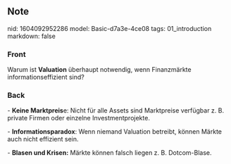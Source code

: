 ## Note
nid: 1604092952286
model: Basic-d7a3e-4ce08
tags: 01_introduction
markdown: false

### Front
<p>Warum ist <b>Valuation</b> überhaupt notwendig, wenn
Finanzmärkte informationseffizient sind?

### Back
<p>- <b>Keine Marktpreis</b>e: Nicht für alle Assets sind
Marktpreise verfügbar z. B. private Firmen oder einzelne
Investmentprojekte.
<p>- <b>Informationsparadox</b>: Wenn niemand Valuation betreibt,
können Märkte auch nicht effizient sein.
<p>- <b>Blasen und Krisen:</b> Märkte können falsch liegen z. B.
Dotcom-Blase.
